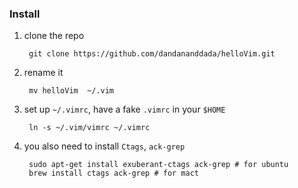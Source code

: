 
### Install
1. clone the repo

        git clone https://github.com/dandananddada/helloVim.git

1. rename it

        mv helloVim  ~/.vim

1. set up `~/.vimrc`, have a fake `.vimrc` in your `$HOME`

        ln -s ~/.vim/vimrc ~/.vimrc

1. you also need to install `Ctags`, `ack-grep`

        sudo apt-get install exuberant-ctags ack-grep # for ubuntu
        brew install ctags ack-grep # for mact

